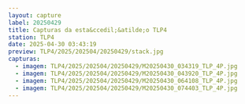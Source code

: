 ```yaml
---
layout: capture
label: 20250429
title: Capturas da esta&ccedil;&atilde;o TLP4
station: TLP4
date: 2025-04-30 03:43:19
preview: TLP4/2025/202504/20250429/stack.jpg
capturas:
  - imagem: TLP4/2025/202504/20250429/M20250430_034319_TLP_4P.jpg
  - imagem: TLP4/2025/202504/20250429/M20250430_043920_TLP_4P.jpg
  - imagem: TLP4/2025/202504/20250429/M20250430_064108_TLP_4P.jpg
  - imagem: TLP4/2025/202504/20250429/M20250430_074403_TLP_4P.jpg
---
```

